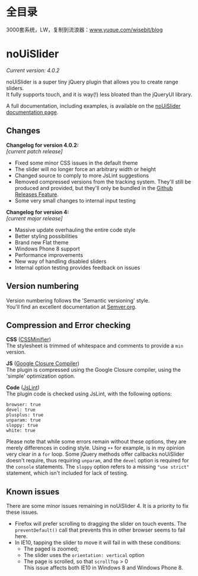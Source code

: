 # 全目录

3000套系统，LW，复制到流浪器：www.yuque.com/wisebit/blog
# noUiSlider
_Current version: 4.0.2_

noUiSlider is a super tiny jQuery plugin that allows you to create range sliders.  
It fully supports touch, and it is way(!) less bloated than the jQueryUI library.

A full documentation, including examples, is available on the [noUiSlider documentation page](refreshless.com/nouislider/).

Changes
-------

**Changelog for version 4.0.2:**  
_[current patch release]_
+ Fixed some minor CSS issues in the default theme
+ The slider will no longer force an arbitrary width or height
+ Changed source to comply to more JsLint suggestions
+ Removed compressed versions from the tracking system.  They'll still be produced and provided, but they'll only be bundled in the [Github Releases Feature](https://github.com/blog/1547-release-your-software).
+ Some very small changes to internal input testing

**Changelog for version 4:**  
_[current major release]_

+ Massive update overhauling the entire code style
+ Better styling possibilities
+ Brand new Flat theme
+ Windows Phone 8 support
+ Performance improvements
+ New way of handling disabled sliders
+ Internal option testing provides feedback on issues

Version numbering
------------------------------
Version numbering follows the 'Semantic versioning' style.  
You'll find an excellent documentation at [Semver.org](semver.org/).

Compression and Error checking
------------------------------
**CSS** ([CSSMinifier](cssminifier.com/))  
The stylesheet is trimmed of whitespace and comments to provide a `min` version.

**JS** ([Google Closure Compiler](closure-compiler.appspot.com/home))  
The plugin is compressed using the Google Closure compiler, using the 'simple' optimization option.  


**Code** ([JsLint](jslint.com/))  
The plugin code is checked using JsLint, with the following options:
```
browser: true
devel: true
plusplus: true
unparam: true
sloppy: true
white: true
```

Please note that while some errors remain without these options, they are merely differences in coding style. Using `++` for example, is in my opinion very clear in a `for` loop. Some jQuery methods offer callbacks noUiSlider doesn't require, thus requiring `unparam`, and the `devel` option is required for the `console` statements.  The `sloppy` option refers to a missing `"use strict"` statement, which isn't included for lack of testing.  

Known issues
------------
There are some minor issues remaining in noUiSlider 4. It is a priority to fix these issues.

+ Firefox will prefer scrolling to dragging the slider on touch events. The `preventDefault()` call that prevents this in other browser seems to fail here.
+ In IE10, tapping the slider to move it will fail in with these conditions:
    + The paged is zoomed;
	+ The slider uses the `orientation: vertical` option
	+ The page is scrolled, so that `scrollTop` > 0  
	This issue affects both IE10 in Windows 8 and Windows Phone 8.
